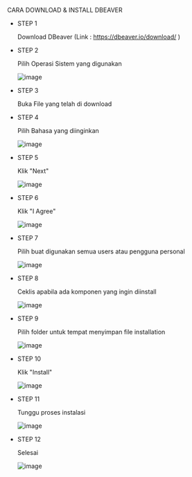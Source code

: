 CARA DOWNLOAD & INSTALL DBEAVER 


- STEP 1

  Download DBeaver (Link : https://dbeaver.io/download/ )

- STEP 2

  Pilih Operasi Sistem yang digunakan
  
  ![image](https://github.com/janewilham13/Pertemuan-1-basis-data/assets/148308561/601a85c6-c701-4f02-92c1-4aadbb08df6f)

- STEP 3

  Buka File yang telah di download
  
- STEP 4

  Pilih Bahasa yang diinginkan 

  ![image](https://github.com/janewilham13/Pertemuan-1-basis-data/assets/148308561/f95ce488-dab3-46b4-bb73-ccb09ef4a250)

- STEP 5

  Klik "Next"
  
  ![image](https://github.com/janewilham13/Pertemuan-1-basis-data/assets/148308561/13e0f5b1-3537-4616-9223-895f0cb9d082)

  
- STEP 6

  Klik "I Agree"
  
  ![image](https://github.com/janewilham13/Pertemuan-1-basis-data/assets/148308561/17532792-005f-4a37-9c9f-a8bd2ed306d2)

- STEP 7

  Pilih buat digunakan semua users atau pengguna personal

  ![image](https://github.com/janewilham13/Pertemuan-1-basis-data/assets/148308561/1eb0522f-9b59-474d-bd10-0d64cf6966f6)

- STEP 8

  Ceklis apabila ada komponen yang ingin diinstall

  ![image](https://github.com/janewilham13/Pertemuan-1-basis-data/assets/148308561/cf762435-0e10-4e8a-b479-ad8d90c9d28f)

- STEP 9

  Pilih folder untuk tempat menyimpan file installation

  ![image](https://github.com/janewilham13/Pertemuan-1-basis-data/assets/148308561/827e0949-b9ee-41d4-8269-7bc4acd12079)

  
- STEP 10

  Klik "Install"

  ![image](https://github.com/janewilham13/Pertemuan-1-basis-data/assets/148308561/e002b317-7820-4c7b-8026-7395d64e752f)

- STEP 11

  Tunggu proses instalasi 

  ![image](https://github.com/janewilham13/Pertemuan-1-basis-data/assets/148308561/7f565c1e-ce1f-4edd-b900-d6a07a42356c)

- STEP 12

  Selesai

  ![image](https://github.com/janewilham13/Pertemuan-1-basis-data/assets/148308561/ad859408-1199-4f32-8441-913c7d312dbb)

